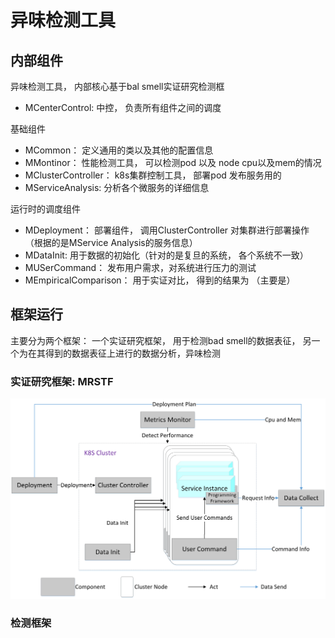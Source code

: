 # 异味检测工具


## 内部组件
异味检测工具， 内部核心基于bal smell实证研究检测框

- MCenterControl: 中控， 负责所有组件之间的调度

基础组件
- MCommon： 定义通用的类以及其他的配置信息
- MMontinor： 性能检测工具， 可以检测pod 以及 node cpu以及mem的情况
- MClusterController： k8s集群控制工具， 部署pod 发布服务用的
- MServiceAnalysis: 分析各个微服务的详细信息

运行时的调度组件
- MDeployment： 部署组件， 调用ClusterController 对集群进行部署操作（根据的是MService Analysis的服务信息）
- MDataInit: 用于数据的初始化（针对的是复旦的系统， 各个系统不一致）
- MUSerCommand： 发布用户需求，对系统进行压力的测试
- MEmpiricalComparison： 用于实证对比， 得到的结果为 （主要是）



## 框架运行
主要分为两个框架： 一个实证研究框架， 用于检测bad smell的数据表征， 另一个为在其得到的数据表征上进行的数据分析，异味检测

### 实证研究框架: MRSTF
![](pic/ar.png)


### 检测框架